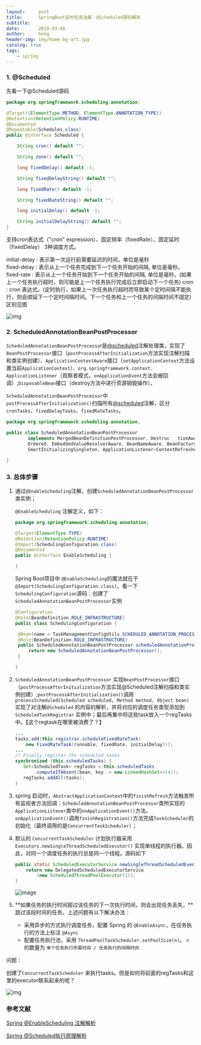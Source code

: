 ```yaml
---
layout:     post
title:      SpringBoot定时任务注解：@Scheduled源码解析
subtitle:   
date:       2019-03-08
author:     Gong
header-img: img/home-bg-art.jpg
catalog: true
tags:
    - spring
---
```

### 1. @Scheduled

先看一下@Scheduled源码

```java
package org.springframework.scheduling.annotation;

@Target({ElementType.METHOD, ElementType.ANNOTATION_TYPE})
@Retention(RetentionPolicy.RUNTIME)
@Documented
@Repeatable(Schedules.class)
public @interface Scheduled {

	String cron() default "";

	String zone() default "";

	long fixedDelay() default -1;

	String fixedDelayString() default "";

	long fixedRate() default -1;

	String fixedRateString() default "";

	long initialDelay() default -1;

	String initialDelayString() default "";
}
```

支持cron表达式（"cron" expression）、固定频率（fixedRate）、固定延时（fixedDelay） 3种调度方式。

initial-delay : 表示第一次运行前需要延迟的时间，单位是毫秒  
fixed-delay : 表示从上一个任务完成到下一个任务开始的间隔, 单位是毫秒。  
fixed-rate : 表示从上一个任务开始到下一个任务开始的间隔, 单位是毫秒。(如果上一个任务执行超时，则可能是上一个任务执行完成后立即启动下一个任务)
cron : cron 表达式。(定时执行，如果上一次任务执行超时而导致某个定时间隔不能执行，则会顺延下一个定时间隔时间。下一个任务和上一个任务的间隔时间不固定)
区别见图

![img](https://ws2.sinaimg.cn/large/d8b81fbfly1g190j7h6o1j20l40gower.jpg)

### 2. ScheduledAnnotationBeanPostProcessor

`ScheduledAnnotationBeanPostProcesso`r是[@scheduled](https://github.com/scheduled)注解处理类，实现了`BeanPostProcessor`接口（`postProcessAfterInitialization`方法实现注解扫描和类实例创建）、`ApplicationContextAware`接口（`setApplicationContext`方法设置当前`ApplicationContext`）、`org.springframework.context. ApplicationListener`（观察者模式，`onApplicationEvent`方法会被回调）,`DisposableBean`接口（destroy方法中进行资源销毁操作）。

`ScheduledAnnotationBeanPostProcessor`中 `postProcessAfterInitialization()`扫描所有[@scheduled](https://github.com/scheduled)注解，区分`cronTasks`、`fixedDelayTasks`、`fixedRateTasks`。

```java
package org.springframework.scheduling.annotation;

public class ScheduledAnnotationBeanPostProcessor
		implements MergedBeanDefinitionPostProcessor, Destruc	tionAwareBeanPostProcessor,
		Ordered, EmbeddedValueResolverAware, BeanNameAware, BeanFactoryAware, ApplicationContextAware,
		SmartInitializingSingleton, ApplicationListener<ContextRefreshedEvent>, DisposableBean {

}
```

### 3. 总体步骤

1. 通过`@EnableScheduling`注解，创建`ScheduledAnnotationBeanPostProcessor`类实例；

   `@EnableScheduling` 注解定义，如下：

   ```java
   package org.springframework.scheduling.annotation;
   
   @Target(ElementType.TYPE)
   @Retention(RetentionPolicy.RUNTIME)
   @Import(SchedulingConfiguration.class)
   @Documented
   public @interface EnableScheduling {
   
   }
   ```
   Spring Boot项目中 `@EnableScheduling`的魔法就在于 `@Import(SchedulingConfiguration.class)`，看一下 `SchedulingConfiguration`源码：创建了`ScheduledAnnotationBeanPostProcessor`实例

   ```java
   @Configuration
   @Role(BeanDefinition.ROLE_INFRASTRUCTURE)
   public class SchedulingConfiguration {
   
   	@Bean(name = TaskManagementConfigUtils.SCHEDULED_ANNOTATION_PROCESSOR_BEAN_NAME)
   	@Role(BeanDefinition.ROLE_INFRASTRUCTURE)
   	public ScheduledAnnotationBeanPostProcessor scheduledAnnotationProcessor() {
   		return new ScheduledAnnotationBeanPostProcessor();
   	}
   
   }
   ```

2. `ScheduledAnnotationBeanPostProcessor` 实现`BeanPostProcessor`接口（`postProcessAfterInitialization`方法实现@Scheduled注解扫描和类实例创建）;`postProcessAfterInitialization()`调用`processScheduled(Scheduled scheduled, Method method, Object bean)` 实现了对注解`@Scheduled` 的内容的解析，并将对应的调度任务类型添加到`ScheduledTaskRegistrar` 实例中；最后再集中将这些task放入一个regTasks中。【这个regtask在哪里被消费了？】

   ```java
   ...
   tasks.add(this.registrar.scheduleFixedRateTask(
       new FixedRateTask(runnable, fixedRate, initialDelay)));
   ...
   // Finally register the scheduled tasks
   synchronized (this.scheduledTasks) {
      Set<ScheduledTask> regTasks = this.scheduledTasks
          .computeIfAbsent(bean, key -> new LinkedHashSet<>(4));
      regTasks.addAll(tasks);
   }
   ```

3. spring 启动时，`AbstractApplicationContext`中的`finishRefresh`方法触发所有监视者方法回调：`ScheduledAnnotationBeanPostProcessor`类所实现的`ApplicationListener`类中的`onApplicationEvent()`方法。`onApplicationEvent()`调用`finishRegistration()`方法完成`TaskScheduler`的初始化（最终调用的是`ConcurrentTaskScheduler`）；

4. 默认的 `ConcurrentTaskScheduler` 计划执行器采用`Executors.newSingleThreadScheduledExecutor()` 实现单线程的执行器。因此，对同一个调度任务的执行总是同一个线程。源码如下

   ```java
   public static ScheduledExecutorService newSingleThreadScheduledExecutor() {
       return new DelegatedScheduledExecutorService
           (new ScheduledThreadPoolExecutor(1));
   }
   ```

   ![image](http://wx1.sinaimg.cn/large/d8b81fbfly1g190t9iaulj20bs08maa0.jpg)

5. **如果任务的执行时间超过该任务的下一次执行时间，则会出现任务丢失，**跳过该段时间的任务。上述问题有以下解决办法：

   - 采用异步的方式执行调度任务，配置 Spring 的 `@EnableAsync`，在任务执行的方法上标注 `@Async`
   - 配置任务执行池，采用 `ThreadPoolTaskScheduler.setPoolSize(n)`。 `n` 的数量为 `单个任务执行所需时间 / 任务执行的间隔时间`



问题：

创建了`ConcurrentTaskScheduler` 来执行tasks。但是如何将前面的regTasks和这里的executor联系起来的呢？

![img](http://ww3.sinaimg.cn/large/006tNc79ly1g5w3x4nbx0j30pe0ciq6g.jpg)


### 参考文献

[Spring @EnableScheduling 注解解析](http://tramp.cincout.cn/2017/08/18/spring-task-2017-08-18-spring-boot-enablescheduling-analysis/#ScheduledAnnotationBeanPostProcessor)

[Spring @Scheduled执行原理解析](https://github.com/TFdream/blog/issues/27)